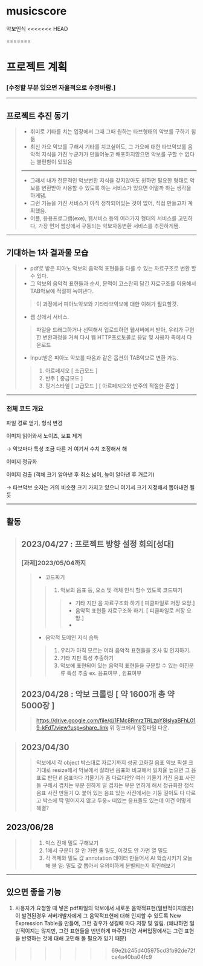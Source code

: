 # musicscore
악보인식
<<<<<<< HEAD

=======
# 프로젝트 계획 
### [수정할 부분 있으면 자율적으로 수정바람.]
-----
## 프로젝트 추진 동기
> * 취미로 기타를 치는 입장에서 그때 그때 원하는 타브형태의 악보를 구하기 힘듦
> * 최신 가요 악보를 구해서 기타를 치고싶어도, 그 가요에 대한 타브악보를 음악적 지식을 가진 누군가가 만들어놓고 배포하지않으면 악보를 구할 수 없다는 불편함이 있었음
> --------------------
> * 그래서 내가 전문적인 악보변환 지식을 갖지않아도 원하면 필요한 형태로 악보를 변환받아 사용할 수 있도록 하는 서비스가 있으면 어떨까 하는 생각을 하게됌.
> * 그런 기능을 가진 서비스가 아직 정착되어있는 것이 없어, 직접 만들고자 계획했음.
> * 어플, 응용프로그램(exe), 웹서비스 등의 여러가지 형태의 서비스를 고민하다, 가장 먼저 웹상에서 구동되는 악보자동변환 서비스를 추진하게됌.

-------
## 기대하는 1차 결과물 모습
> * pdf로 받은 피아노 악보의 음악적 표현들을 다룰 수 있는 자료구조로 변환 할 수 있다.
> * 그 악보의 음악적 표현들과 순서, 문맥이 고스란히 담긴 자료구조를 이용해서 TAB악보에 적절히 녹여낸다.
>> 이 과정에서 피아노악보와 기타타브악보에 대한 이해가 필요할것.
> * 웹 상에서 서비스. 
>> 파일을 드래그하거나 선택해서 업로드하면 웹서버에서 받아, 우리가 구현한 변환과정을 거쳐 다시 웹 HTTP프로토콜로 응답 및 사용자 측에서 다운로드
> * Input받은 피아노 악보를 다음과 같은 옵션의 TAB악보로 변환 가능.
>> 1. 아르페지오 [ 초급모드 ]
>> 2. 반주 [ 중급모드 ]
>> 3. 핑거스타일 [ 고급모드 ] [ 아르페지오와 반주의 적절한 혼합 ]
-------
### 전체 코드 개요

파일 경로 얻기, 형식 변경

이미지 읽어와서 노이즈, 보표 제거

→ 악보마다 특성 조금 다른 거 여기서 수치 조정해서 해

이미지 정규화

이미지 검출 (객체 크기 알아낸 후 최소 넓이, 높이 알아낸 후 거르기)

→ 타브악보 숫자는 거의 비슷한 크기 가지고 있으니 여기서 크기 지정해서 뽑아내면 될듯

-------
## 활동
> ## 2023/04/27 : 프로젝트 방향 설정 회의[성대]
> ### [과제]2023/05/04까지
>> * 코드짜기
>>> 1. 악보의 음표 등, 요소 및 객체 인식 할수 있도록 코드짜기
>>>> * 기타 지판 음 자료구조화 하기 [ 피클파일로 저장 요망.] 
>>>> * 음악적 표현들 자료구조화 하기. [ 피클파일로 저장 요망.]
>>>> * 
>> * 음악적 도메인 지식 습득
>>> 1. 우리가 아직 모르는 여러 음악적 표현들을 조사 및 인지하기.
>>> 2. 기타 지판 특성 추출하기
>>> 3. 악보에 표현되어 있는 음악적 표현들을 구분할 수 있는 이진분류 특성 추출 ex. 음표여부 , 쉼표여부
> ## 2023/04/28 : 악보 크롤링 [ 약 1600개 총 약 5000장 ]
>> https://drive.google.com/file/d/1FMc8RmrzTRLzpY8lsIyaBFhL019-kFdT/view?usp=share_link
>> 위 링크에서 알집파일 다운.

> ## 2023/04/30
>> 악보에서 각 object 박스대로 자르기까지 성공
>> 고화질 음표 악보 픽셀 크기대로 resize해서 악보에서 잘라낸 음표와 비교해서 일치율 높으면 그 음표로 판단
>> if 음표마다 기울기가 좀 다르다면? 여러 기울기 가진 음표 사진들 구해서 겹치는 부분 진하게 덜 겹치는 부분 연하게 해서 정규화한 정석 음표 사진 만들기
>> Q. 붙어 있는 음표 있는 사진에서는 기둥 길이도 다 다르고 박스에 딱 떨어지지 않고 두웅~ 떠있는 음표들도 있는데 이건 어떻게 해결?


## 2023/06/28
>> 1. 박스 전체 밀도 구해보기
>> 2. 1에서 구분이 잘 안 가면 줄 밀도, 이것도 안 가면 열 밀도
>> 3. 각 객체와 밀도 값 annotation 데이터 만들어서 AI 학습시키기
    오늘 해 볼 일: 밀도 값 뽑아서 유의미하게 분별되는지 확인해보기

----
## 있으면 좋을 기능
1. 사용자가 요청할 때 넣은 pdf파일의 악보에서 새로운 음악적표현(일반적이지않은)이 발견된경우
서버개발자에게 그 음악적표현에 대해 인지할 수 있도록 New Expression Table을 만들어, 그런 경우가 생길때 마다 저장 및 알림.
(왜냐하면 일반적이지는 않지만, 그런 표현들을 빈번하게 마주친다면 서버입장에서는 그런 표현을 반영하는 것에 대해 고민해 볼 필요가 있기 때문)
>>>>>>> 69e2b245d405975cd3fb92de72fce4a40ba04fc9
